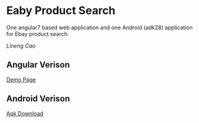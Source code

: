 # Eaby Product Search

One angular7 based web application and one Android (adk28) application for Ebay product search.

_Lineng Cao_

## Angular Verison
[Demo Page](http://vvvvvincecccchw8.us-west-1.elasticbeanstalk.com/)

## Android Verison
[Apk Download]()